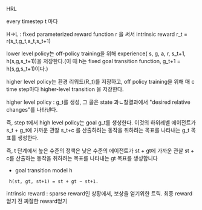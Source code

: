 HRL

every timestep t 마다 





H->L : fixed parameterized reward function r 을 써서 intrinsic reward r_t = r(s_t,g_t,a_t,s_t+1)

lower level policy는 off-policy training을 위해 experience( s, g, a, r, s_t+1, h(s,g,s_t+1))을 저장한다.(이 때 h는 fixed goal transition function, g_t+1 = h(s,g,s_t+1)이다.)

higher level policy는 환경 리워드(R_t)를 저장하고, off policy training을 위해 매 c time step마다 higher-level transition 을 저장한다.



higher level policy : g_t를 생성, 그 골은 state 과ㄴ찰결과에서 "desired relative changes"를 나타낸다.

즉, step t에서 high level policy는 goal g_t를 생성한다. 이것의 하위레벨 에이전트가 s_t + g_t에 가까운 관찰 s_t+c 를 산출하려는 동작을 취하려는 목표를 나타내는  g_t 목표를 생성한다.



즉, t 단계에서 높은 수준의 정책은 낮은 수준의 에이전트가 st + gt에 가까운 관찰 st + c를 산출하는 동작을 취하려는 목표를 나타내는 gt 목표를 생성합니다



+ goal transition model h

``` h(st, gt, st+1) = st + gt − st+1.```

intrinsic reward : sparse reward인 상황에서, 보상을 얻기위한 트릭. 최종 reward 얻기 전 짜잘한 reward얻기